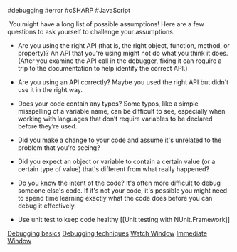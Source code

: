 #debugging #error #cSHARP #JavaScript 

 You might have a long list of possible assumptions! Here are a few questions to ask yourself to challenge your assumptions.

- Are you using the right API (that is, the right object, function, method, or property)? An API that you're using might not do what you think it does. (After you examine the API call in the debugger, fixing it can require a trip to the documentation to help identify the correct API.)

- Are you using an API correctly? Maybe you used the right API but didn't use it in the right way.

- Does your code contain any typos? Some typos, like a simple misspelling of a variable name, can be difficult to see, especially when working with languages that don’t require variables to be declared before they’re used.

- Did you make a change to your code and assume it's unrelated to the problem that you're seeing?

- Did you expect an object or variable to contain a certain value (or a certain type of value) that's different from what really happened?

- Do you know the intent of the code? It's often more difficult to debug someone else's code. If it's not your code, it's possible you might need to spend time learning exactly what the code does before you can debug it effectively.

- Use unit test to keep code healthy [[Unit testing with NUnit.Framework]]

[Debugging basics](https://learn.microsoft.com/en-us/visualstudio/debugger/debugging-absolute-beginners?view=vs-2022&tabs=csharp)
[Debugging techniques](https://learn.microsoft.com/en-us/visualstudio/debugger/write-better-code-with-visual-studio?view=vs-2022)
[Watch Window](https://learn.microsoft.com/en-us/visualstudio/debugger/watch-and-quickwatch-windows?view=vs-2022)
[Immediate Window](https://learn.microsoft.com/en-us/visualstudio/ide/reference/immediate-window?view=vs-2022)
